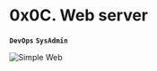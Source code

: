 # 0x0C. Web server
**`DevOps`**     **`SysAdmin`**

![Simple Web](https://miro.com/welcomeonboard/VUlpVkUzSnpwYXVlMmZXNTl1RGdtampEd2hSeDFINk9CRFhWSktWSHpBc0tmUGxYeHlvY2lpbzBNR2tNMlNBYXwzNDU4NzY0NTYwMzAyNzE5Njg5fDI)
